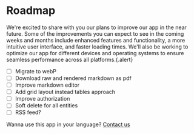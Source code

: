 # Roadmap

We're excited to share with you our plans to improve our app in the near future. Some of the improvements you can expect to see in the coming weeks and months include enhanced features and functionality, a more intuitive user interface, and faster loading times. We'll also be working to optimize our app for different devices and operating systems to ensure seamless performance across all platforms.{.alert}

- [ ] Migrate to webP
- [ ] Download raw and rendered markdown as pdf
- [ ] Improve markdown editor
- [ ] Add grid layout instead tables approach
- [ ] Improve authorization
- [ ] Soft delete for all entities
- [ ] RSS feed?

Wanna use this app in your language? [Contact us](#)
